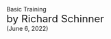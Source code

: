  <div class="md-title">
   Basic Training<br>    
 </div>
 <div class="md-title" style="font-size:24px;">by Richard Schinner</div>
 <div class="md-subtitle">(June 6, 2022)</div>



